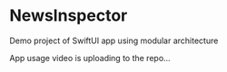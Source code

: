 # NewsInspector
Demo project of SwiftUI app using modular architecture


App usage video is uploading to the repo...
